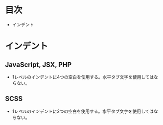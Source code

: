 # 目次

- インデント

# インデント
## JavaScript, JSX, PHP

- 1レベルのインデントに4つの空白を使用する。水平タブ文字を使用してはならない。

## SCSS

- 1レベルのインデントに2つの空白を使用する。水平タブ文字を使用してはならない。

